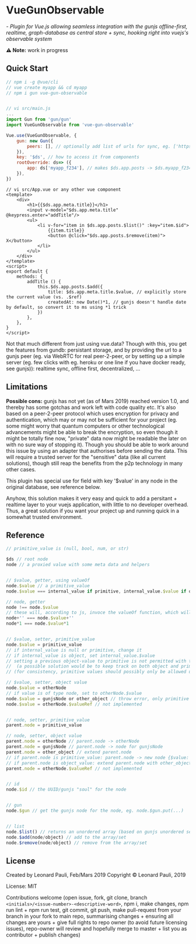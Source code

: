 # VueGunObservable
*- Plugin for Vue.js allowing seamless integration with the gunjs offline-first, realtime, graph-database as central store + sync, hooking right into vuejs's observable system*


__⚠️ Note:__ work in progress


## Quick Start

```js
// npm i -g @vue/cli
// vue create myapp && cd myapp
// npm i gun vue-gun-observable


// vi src/main.js
...
import Gun from 'gun/gun'
import VueGunObservable from 'vue-gun-observable'

Vue.use(VueGunObservable, {
	gun: new Gun({
		peers: [], // optionally add list of urls for sync, eg. ['https://ex.com/gun', ...]
	}),
	key: '$ds', // how to access it from components
	rootOverride: ds=> ({
		app: ds['myapp_f234'], // makes $ds.app.posts -> $ds.myapp_f234.posts, simplifies namespacing
	}),
})
```

```vue
// vi src/App.vue or any other vue component
<template>
	<div>
		<h1>{{$ds.app.meta.title}}</h1>
		<input v-model="$ds.app.meta.title" @keypress.enter="addTitle"/>
		<ul>
			<li v-for="item in $ds.app.posts.$list()" :key="item.$id">
				{{item.title}}
				<button @click="$ds.app.posts.$remove(item)"> X</button>
			</li>
		</ul>
	</div>
</template>
<script>
export default {
	methods: {
		addTitle () {
			this.$ds.app.posts.$add({
				title: $ds.app.meta.title.$value, // explicitly store the current value (vs. .$ref)
				createdAt: new Date()*1, // gunjs doesn't handle date by default, so convert it to ms using *1 trick
			})
		},
	},
}
</script>
```

Not that much different from just using vue.data? Though with this, you get the features from gundb: persistant storage, and by providing the url to a gunjs peer (eg. via WebRTC for real peer-2-peer, or by setting up a simple server (eg. few clicks with eg. heroku or one line if you have docker ready, see gunjs)): realtime sync, offline first, decentralized, ...



## Limitations

__Possible cons:__ gunjs has not yet (as of Mars 2019) reached version 1.0, and thereby has some gotchas and work left with code quality etc. It's also based on a peer-2-peer protocol which uses encryption for privacy and authentication, which may or may not be sufficient for your project (eg. some might worry that quantum computers or other technological advancements might be able to break the encryption, so even though it might be totally fine now, "private" data now might be readable the later on with no sure way of stopping it). Though you should be able to work around this issue by using an adapter that authorises before sending the data. This will require a trusted server for the "sensitive" data (like all current solutions), though still reap the benefits from the p2p technology in many other cases.

This plugin has special use for field with key '$value' in any node in the original database, see reference below.

Anyhow, this solution makes it very easy and quick to add a persitant + realtime layer to your vuejs application, with little to no developer overhead. Thus, a great solution if you want your project up and running quick in a somewhat trusted environment.


## Reference

```js
// primitive_value is (null, bool, num, or str)

$ds // root node
node // a proxied value with some meta data and helpers


// $value, getter, using valueOf
node.$value // a primitive_value
node.$value === internal_value if primitive, internal_value.$value if object

// node, getter
node !== node.$value
// these will, according to js, invoce the valueOf function, which will return the node.$value
node+'' === node.$value+''
node*1 === node.$value*1


// $value, setter, primitive_value
node.$value = primitive_value
// if internal_value is null or primitive, change it
// if internal_value is object, set internal_value.$value
// setting a previous object-value to primitive is not permitted with the current gunjs p2p implementation, thus the use of .$value
// 	(a possible solution would be to keep track on both object and primitive value separately, to not break the merging when switching between node->str->node)
// (for consistency, primitive values should possibly only be allowed under .$value, though this would lead to memory overhead + incompability with existing gunjs databases with its current implementation)

// $value, setter, object value
node.$value = otherNode
// if value is of type node, set to otherNode.$value
node.$value = gunjsNode or other_object // throw error, only primitive allowed, use node = gunjsNode instead
node.$value = otherNode.$valueRef // not implemented


// node, setter, primitive_value
parent.node = primitive_value

// node, setter, object value
parent.node = otherNode // parent.node -> otherNode
parent.node = gunjsNode // parent.node -> node for gunjsNode
parent.node = other_object // extend parent.node
// if parent.node is primitive_value: parent.node -> new node {$value: primitive_value}, + extend as below
// if parent.node is object_value: extend parent.node with other_object (+ normalized using gunjs)
parent.node = otherNode.$valueRef // not implemented


// id
node.$id // the UUID/gunjs "soul" for the node


// gun
node.$gun // get the gunjs node for the node, eg. node.$gun.put(...)


// list
node.$list() // returns an unordered array (based on gunjs unordered set)
node.$add(node/object) // add to the array/set
node.$remove(node/object) // remove from the array/set
```


## License

Created by Leonard Pauli, Feb/Mars 2019
Copyright © Leonard Pauli, 2019

License: MIT

Contributions welcome (open issue, fork, git clone, branch `<initials>/<issue-number>-<descriptive-word>`, npm i, make changes, npm run lint + npm run test, git commit, git push, make pull-request from your branch in your fork to main repo, summarising changes + ensuring all changes are yours + give full rights to repo owner (to avoid future licensing issues), repo-owner will review and hopefully merge to master + list you as contributor + publish changes)
